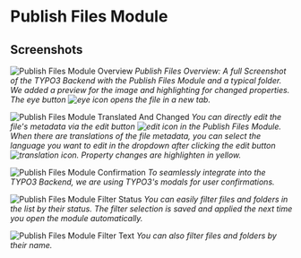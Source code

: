 # Publish Files Module

## Screenshots

![Publish Files Module Overview](_img/publish_files_module_overview.png)
*Publish Files Overview: A full Screenshot of the TYPO3 Backend with the Publish Files Module and a typical folder. We
added a preview for the image and highlighting for changed properties. The eye button ![eye icon](_img/icon_eye.png)
opens the file in a new tab.*

![Publish Files Module Translated And Changed](_img/publish_files_module_translated_and_changed.png)
*You can directly edit the file's metadata via the edit button ![edit icon](_img/icon_actions_open.png) in the Publish
Files Module. When there are translations of the file metadata, you can select the language you want to edit in the
dropdown after clicking the edit button ![translation icon](_img/icon_actions_translate.png). Property changes are
highlighten in yellow.*

![Publish Files Module Confirmation](_img/publish_files_module_confirmation.png)
*To seamlessly integrate into the TYPO3 Backend, we are using TYPO3's modals for user confirmations.*

![Publish Files Module Filter Status](_img/publish_files_module_filter_status.png)
*You can easily filter files and folders in the list by their status. The filter selection is saved and applied the next
time you open the module automatically.*

![Publish Files Module Filter Text](_img/publish_files_module_filter_text.png)
*You can also filter files and folders by their name.*
